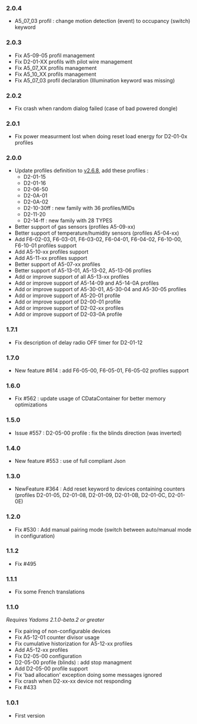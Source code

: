 ### 2.0.4
* A5_07_03 profil : change motion detection (event) to occupancy (switch) keyword

### 2.0.3
* Fix A5-09-05 profil management
* Fix D2-01-XX profils with pilot wire management
* Fix A5_07_XX profils management
* Fix A5_10_XX profils management
* Fix A5_07_03 profil declaration (Illumination keyword was missing)

### 2.0.2
* Fix crash when random dialog failed (case of bad powered dongle)

### 2.0.1
* Fix power measurment lost when doing reset load energy for D2-01-0x profiles

### 2.0.0
* Update profiles definition to [v2.6.8](http://tools.enocean-alliance.org/EEPViewer/), add these profiles :
  * D2-01-15
  * D2-01-16
  * D2-06-50
  * D2-0A-01
  * D2-0A-02
  * D2-10-30ff : new family with 36 profiles/MIDs
  * D2-11-20
  * D2-14-ff :  new family with 28 TYPES
* Better support of gas sensors (profiles A5-09-xx) 
* Better support of temperature/humidity sensors (profiles A5-04-xx) 
* Add F6-02-03, F6-03-01, F6-03-02, F6-04-01, F6-04-02, F6-10-00, F6-10-01 profiles support
* Add A5-10-xx profiles support
* Add A5-11-xx profiles support
* Better support of A5-07-xx profiles
* Better support of A5-13-01, A5-13-02, A5-13-06 profiles
* Add or improve support of all A5-13-xx profiles
* Add or improve support of A5-14-09 and A5-14-0A profiles
* Add or improve support of A5-30-01, A5-30-04 and A5-30-05 profiles
* Add or improve support of A5-20-01 profile
* Add or improve support of D2-00-01 profile
* Add or improve support of D2-02-xx profiles
* Add or improve support of D2-03-0A profile

### 1.7.1
* Fix description of delay radio OFF timer for D2-01-12

### 1.7.0
* New feature #614 : add F6-05-00, F6-05-01, F6-05-02 profiles support

### 1.6.0
* Fix #562  : update usage of CDataContainer for better memory optimizations

### 1.5.0
* Issue #557 : D2-05-00 profile : fix the blinds direction (was inverted)

### 1.4.0
* New feature #553 : use of full compliant Json

### 1.3.0
* NewFeature #364 : Add reset keyword to devices containing counters (profiles D2-01-05, D2-01-08, D2-01-09, D2-01-0B, D2-01-0C, D2-01-0E)

### 1.2.0
* Fix #530 : Add manual pairing mode (switch between auto/manual mode in configuration)

### 1.1.2
* Fix #495

### 1.1.1
* Fix some French translations

### 1.1.0
_Requires Yadoms 2.1.0-beta.2 or greater_
* Fix pairing of non-configurable devices
* Fix A5-12-01 counter divisor usage
* Fix cumulative historization for A5-12-xx profiles
* Add A5-12-xx profiles
* Fix D2-05-00 configuration
* D2-05-00 profile (blinds) : add stop managment
* Add D2-05-00 profile support
* Fix 'bad allocation' exception doing some messages ignored
* Fix crash when D2-xx-xx device not responding
* Fix #433

### 1.0.1
* First version
